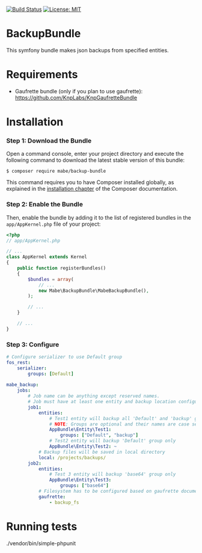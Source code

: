 [![Build Status](https://travis-ci.org/mbeineris/BackupBundle.svg?branch=master)](https://travis-ci.org/mbeineris/BackupBundle) [![License: MIT](https://img.shields.io/badge/License-MIT-yellow.svg)](https://opensource.org/licenses/MIT)
# BackupBundle

This symfony bundle makes json backups from specified entities.

Requirements
============
- Gaufrette bundle (only if you plan to use gaufrette): https://github.com/KnpLabs/KnpGaufretteBundle

Installation
============

### Step 1: Download the Bundle

Open a command console, enter your project directory and execute the
following command to download the latest stable version of this bundle:

```console
$ composer require mabe/backup-bundle
```

This command requires you to have Composer installed globally, as explained
in the [installation chapter](https://getcomposer.org/doc/00-intro.md)
of the Composer documentation.

### Step 2: Enable the Bundle

Then, enable the bundle by adding it to the list of registered bundles
in the `app/AppKernel.php` file of your project:

```php
<?php
// app/AppKernel.php

// ...
class AppKernel extends Kernel
{
    public function registerBundles()
    {
        $bundles = array(
            // ...
            new Mabe\BackupBundle\MabeBackupBundle(),
        );

        // ...
    }

    // ...
}
```

### Step 3: Configure

```yml
# Configure serializer to use Default group
fos_rest:
    serializer:
        groups: [Default]
        
mabe_backup:
    jobs:
        # Job name can be anything except reserved names.
        # Job must have at least one entity and backup location configured.
        job1:
            entities:
                # Test1 entity will backup all 'Default' and 'backup' groups
                # NOTE: Groups are optional and their names are case sensitive
                AppBundle\Entity\Test1:
                    groups: ["Default", "backup"]
                # Test2 entity will backup 'Default' group only
                AppBundle\Entity\Test2: ~
            # Backup files will be saved in local directory    
            local: /projects/backups/
        job2:
            entities:
                # Test 3 entity will backup 'base64' group only
                AppBundle\Entity\Test3:
                    groups: ["base64"]
            # Filesystem has to be configured based on gaufrette documentation    
            gaufrette:
                - backup_fs
```
Running tests
============
./vendor/bin/simple-phpunit
